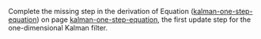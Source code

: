 

Complete the missing step in the derivation
of Equation (<a class="equationRef" id="equationref" title="" href="#">kalman-one-step-equation</a>) on
page <a class="pageRef" id="pageref" title="" href="#">kalman-one-step-equation</a>, the first update step for the one-dimensional Kalman
filter.

